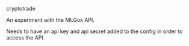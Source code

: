 cryptotrade

An experiment with the Mt.Gox API.

Needs to have an api key and api secret added to the config in order to access the API.
